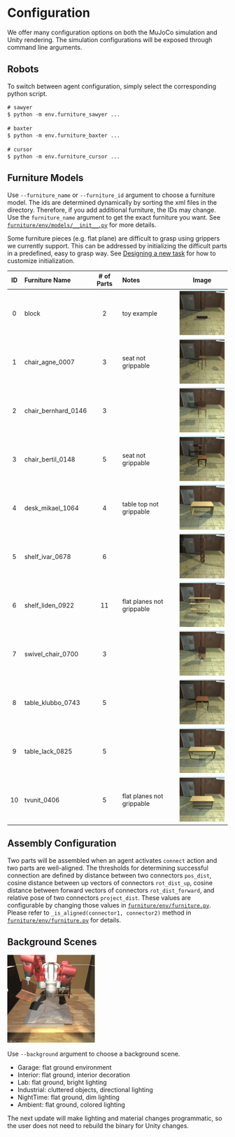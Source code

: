 # Configuration

We offer many configuration options on both the MuJoCo simulation and Unity rendering. The simulation configurations will be exposed through command line arguments.

## Robots
To switch between agent configuration, simply select the corresponding python script.
```
# sawyer
$ python -m env.furniture_sawyer ...

# baxter
$ python -m env.furniture_baxter ...

# cursor
$ python -m env.furniture_cursor ...
```

## Furniture Models
Use `--furniture_name` or `--furniture_id` argument to choose a furniture model. The ids are determined dynamically by sorting the xml files in the directory. Therefore, if you add additional furniture, the IDs may change. Use the `furniture_name` argument to get the exact furniture you want. See [`furniture/env/models/__init__.py`](../env/models/__init__.py) for more details.

Some furniture pieces (e.g. flat plane) are difficult to grasp using grippers we currently support.
This can be addressed by initializing the difficult parts in a predefined, easy to grasp way. See
[Designing a new task](creating_task.md) for how to customize initialization.

|ID|Furniture Name 		 |# of Parts| Notes      			      | Image                                                     |
| :---:| :---         		 |     :---:|      :--- 			      | :---:											                                |
|0     |block   					 |2  			  |toy example	|<img src="img/env/block.png" width="150">              |
|1     |chair_agne_0007     |3  			  |seat not grippable 	  |<img src="img/env/chair_agne_007.png" width="150">     |
|2		 |chair_bernhard_0146|3  			  |						            |<img src="img/env/chair_bernhard_0146.png" width="150">|
|3		 |chair_bertil_0148  |5        |seat not grippable |<img src="img/env/chair_bertil_0148.png" width="150">	|
|4		 |desk_mikael_1064   |4  			  |table top not grippable|<img src="img/env/desk_mikael_1064.png" width="150">   |
|5		 |shelf_ivar_0678    |6  			  |   				          	|<img src="img/env/shelf_ivar_0678.png" width="150">    |
|6		 |shelf_liden_0922   |11  			|flat planes not grippable   	|<img src="img/env/shelf_liden_0922.png" width="150">   |
|7		 |swivel_chair_0700  |3  			  |    					          |<img src="img/env/swivel_chair_0700.png" width="150">  |
|8		 |table_klubbo_0743  |5  			  |             					|<img src="img/env/table_klubbo_0743.png" width="150">  |
|9		 |table_lack_0825    |5  			  |              				  |<img src="img/env/table_lack_0825.png" width="150">    |
|10	   |tvunit_0406   		 |5 			  |flat planes not grippable|<img src="img/env/tvunit_0406.png" width="150">        |


## Assembly Configuration
Two parts will be assembled when an agent activates `connect` action and two parts are well-aligned.
The thresholds for determining successful connection are defined by distance between two connectors `pos_dist`, cosine distance between up vectors of connectors `rot_dist_up`, cosine distance between forward vectors of connectors `rot_dist_forward`, and relative pose of two connectors `project_dist`. These values are configurable by changing those values in [`furniture/env/furniture.py`](../env/furniture.py). Please refer to `_is_aligned(connector1, connector2)` method in [`furniture/env/furniture.py`](../env/furniture.py) for details.

## Background Scenes

<img src="img/env/allenv.gif" width="200">

Use `--background` argument to choose a background scene.

- Garage: flat ground environment
- Interior: flat ground, interior decoration
- Lab: flat ground, bright lighting
- Industrial: cluttered objects, directional lighting
- NightTime: flat ground, dim lighting
- Ambient: flat ground, colored lighting

The next update will make lighting and material changes programmatic, so the user does not need to rebuild the binary for Unity changes.
